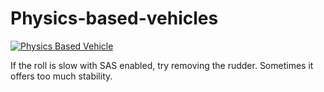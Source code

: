 # Physics-based-vehicles
[![Physics Based Vehicle](https://img.youtube.com/vi/0A-C57Njkp0/0.jpg)](https://youtu.be/0A-C57Njkp0)

If the roll is slow with SAS enabled, try removing the rudder. Sometimes it offers too much stability.
 
